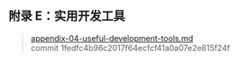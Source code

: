 ## 附录 E：实用开发工具

> [appendix-04-useful-development-tools.md](https://github.com/rust-lang/book/blob/master/src/appendix-04-useful-development-tools.md)
> <br />
> commit 1fedfc4b96c2017f64ecfcf41a0a07e2e815f24f